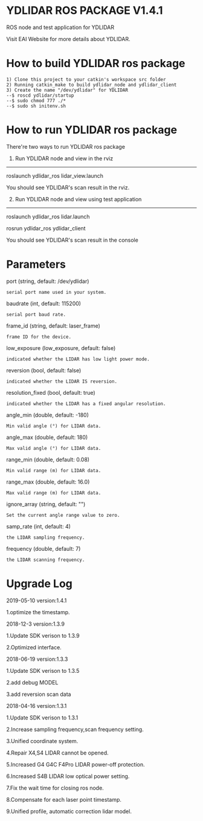 YDLIDAR ROS PACKAGE V1.4.1
=====================================================================

ROS node and test application for YDLIDAR

Visit EAI Website for more details about YDLIDAR.

How to build YDLIDAR ros package
=====================================================================
    1) Clone this project to your catkin's workspace src folder
    2) Running catkin_make to build ydlidar_node and ydlidar_client
    3) Create the name "/dev/ydlidar" for YDLIDAR
    --$ roscd ydlidar/startup
    --$ sudo chmod 777 ./*
    --$ sudo sh initenv.sh

How to run YDLIDAR ros package
=====================================================================
There're two ways to run YDLIDAR ros package

1. Run YDLIDAR node and view in the rviz
------------------------------------------------------------
roslaunch ydlidar_ros lidar_view.launch

You should see YDLIDAR's scan result in the rviz.

2. Run YDLIDAR node and view using test application
------------------------------------------------------------
roslaunch ydlidar_ros lidar.launch

rosrun ydlidar_ros ydlidar_client

You should see YDLIDAR's scan result in the console


Parameters
=====================================================================
port (string, default: /dev/ydlidar)

    serial port name used in your system.

baudrate (int, default: 115200)

    serial port baud rate.

frame_id (string, default: laser_frame)

    frame ID for the device.

low_exposure (low_exposure, default: false)

    indicated whether the LIDAR has low light power mode.

reversion (bool, default: false)

    indicated whether the LIDAR IS reversion.

resolution_fixed (bool, default: true)

    indicated whether the LIDAR has a fixed angular resolution.

angle_min (double, default: -180)

    Min valid angle (°) for LIDAR data.

angle_max (double, default: 180)

    Max valid angle (°) for LIDAR data.

range_min (double, default: 0.08)

    Min valid range (m) for LIDAR data.

range_max (double, default: 16.0)

    Max valid range (m) for LIDAR data.

ignore_array (string, default: "")

    Set the current angle range value to zero.

samp_rate (int, default: 4)

    the LIDAR sampling frequency.

frequency (double, default: 7)

    the LIDAR scanning frequency.




Upgrade Log
=====================================================================

2019-05-10 version:1.4.1
  
   1.optimize the timestamp.

2018-12-3 version:1.3.9

   1.Update SDK verison to 1.3.9

   2.Optimized interface.

2018-06-19 version:1.3.3

   1.Update SDK verison to 1.3.5

   2.add debug MODEL

   3.add reversion scan data

2018-04-16 version:1.3.1

   1.Update SDK verison to 1.3.1

   2.Increase sampling frequency,scan frequency setting.

   3.Unified coordinate system.

   4.Repair X4,S4 LIDAR cannot be opened.

   5.Increased G4 G4C F4Pro LIDAR power-off protection.

   6.Increased S4B LIDAR low optical power setting.

   7.Fix the wait time for closing ros node.

   8.Compensate for each laser point timestamp.

   9.Unified profile, automatic correction lidar model.
